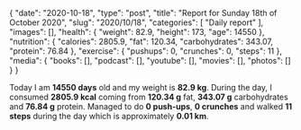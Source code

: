 {
    "date": "2020-10-18",
    "type": "post",
    "title": "Report for Sunday 18th of October 2020",
    "slug": "2020\/10\/18",
    "categories": [
        "Daily report"
    ],
    "images": [],
    "health": {
        "weight": 82.9,
        "height": 173,
        "age": 14550
    },
    "nutrition": {
        "calories": 2805.9,
        "fat": 120.34,
        "carbohydrates": 343.07,
        "protein": 76.84
    },
    "exercise": {
        "pushups": 0,
        "crunches": 0,
        "steps": 11
    },
    "media": {
        "books": [],
        "podcast": [],
        "youtube": [],
        "movies": [],
        "photos": []
    }
}

Today I am <strong>14550 days</strong> old and my weight is <strong>82.9 kg</strong>. During the day, I consumed <strong>2805.9 kcal</strong> coming from <strong>120.34 g</strong> fat, <strong>343.07 g</strong> carbohydrates and <strong>76.84 g</strong> protein. Managed to do <strong>0 push-ups</strong>, <strong>0 crunches</strong> and walked <strong>11 steps</strong> during the day which is approximately <strong>0.01 km</strong>.